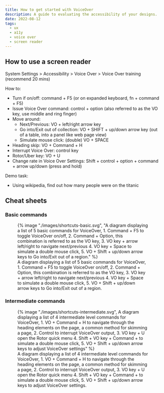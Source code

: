 ```yaml
---
title: How to get started with VoiceOver
description: A guide to evaluating the accessibility of your designs.
date: 2022-08-12
tags:
  - ux
  - a11y
  - voice over
  - screen reader
---
```


## How to use a screen reader

System Settings > Accessibility > Voice Over > Voice Over training (recommend 20 mins)

How to:
- Turn if on/off: command + F5 (or on expanded keyboard, fn + command + F5)
- Issue Voice Over command: control + option (also referred to as the VO key, use middle and ring finger)
- Move around:
  - Next/Previous: VO + left/right arrow key
  - Go into/Exit out of collection: VO + SHIFT + up/down arrow key (out of a table, into a panel like web page view)
  - Simulate mouse click: (double) VO + SPACE
- Heading skip:  VO + Command + H
- Interrupt Voice Over: control key
- Rotor/Uber key: VO + U
- Change rate in Voice Over Settings: Shift + control + option + command + arrow up/down (press and hold)

Demo task:
- Using wikipedia, find out how many people were on the titanic

## Cheat sheets

### Basic commands
<figure class="u-bleed-container:medium">
{% image "./images/shortcuts-basic.svg", "A diagram displaying a list of 5 basic commands for VoiceOver, 1. Command + F5 to toggle VoiceOver on/off, 2. Command + Option, this combination is referred to as the VO key, 3. VO key + arrow left/right to navigate next/previous 4. VO key + Space to simulate a double mouse click,  5. VO + Shift + up/down arrow keys to Go into/Exit out of a region." %}
<figcaption>A diagram displaying a list of 5 basic commands for VoiceOver, 1. Command + F5 to toggle VoiceOver on/off, 2. Command + Option, this combination is referred to as the VO key, 3. VO key + arrow left/right to navigate next/previous 4. VO key + Space to simulate a double mouse click,  5. VO + Shift + up/down arrow keys to Go into/Exit out of a region.</figcaption>
</figure>

### Intermediate commands
<figure class="u-bleed-container:medium">
{% image "./images/shortcuts-intermediate.svg", A diagram displaying a list of 4 intermediate level commands for VoiceOver, 1. VO + Command + H to navigate through the heading elements on the page, a common method for skimming a page, 2. Control to interrupt VoiceOver output, 3. VO key + U open the Rotor quick menu 4. Shift + VO key + Command + to simulate a double mouse click,  5. VO + Shift + up/down arrow keys to adjust VoiceOver settings" %}
<figcaption>A diagram displaying a list of 4 intermediate level commands for VoiceOver, 1. VO + Command + H to navigate through the heading elements on the page, a common method for skimming a page, 2. Control to interrupt VoiceOver output, 3. VO key + U open the Rotor quick menu 4. Shift + VO key + Command + to simulate a double mouse click,  5. VO + Shift + up/down arrow keys to adjust VoiceOver settings.</figcaption>
</figure>
